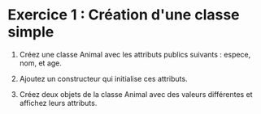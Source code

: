 # Exercice 1 : Création d'une classe simple

1. Créez une classe Animal avec les attributs publics suivants : espece, nom, et age.

2. Ajoutez un constructeur qui initialise ces attributs.

3. Créez deux objets de la classe Animal avec des valeurs différentes et affichez leurs attributs.
